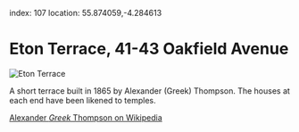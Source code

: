 index: 107
location: 55.874059,-4.284613

# Eton Terrace, 41-43 Oakfield Avenue

![Eton Terrace](eton-terrace.jpg)

A short terrace built in 1865 by Alexander (Greek) Thompson.  The
houses at each end have been likened to temples.

[Alexander _Greek_ Thompson on Wikipedia][1]


[1]: /wiki/Alexander_Thomson
